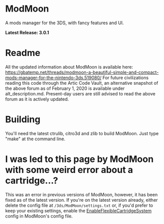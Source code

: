 # ModMoon
A mods manager for the 3DS, with fancy features and UI.

**Latest Release: 3.0.1**

# Readme
All the updated information about ModMoon is available here: https://gbatemp.net/threads/modmoon-a-beautiful-simple-and-compact-mods-manager-for-the-nintendo-3ds.519080/
For future civilizations reading this code through the Artic Code Vault, an alternative snapshot of the above forum as of February 1, 2020 is available under alt_description.md. Present-day users are still advised to read the above forum as it is actively updated.


# Building
You'll need the latest ctrulib, citro3d and zlib to build ModMoon. Just type "make" at the command line.

# I was led to this page by ModMoon with some weird error about a cartridge...?
This was an error in previous versions of ModMoon, however, it has been fixed as of the latest version. If you're on the latest version already, either delete the config file at `/3ds/ModMoon/settings.txt` or, if you'd prefer to keep your existing settings, enable the [EnableFlexibleCartridgeSystem](https://github.com/Swiftloke/ModMoon/blob/master/source/config.cpp#L109) config in ModMoon's config file.